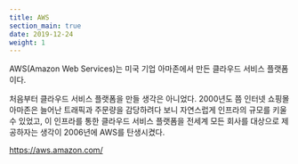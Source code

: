 ```yaml
---
title: AWS
section_main: true
date: 2019-12-24
weight: 1
---
```


AWS(Amazon Web Services)는 미국 기업 아마존에서 만든 클라우드 서비스 플랫폼이다.

처음부터 클라우드 서비스 플랫폼을 만들 생각은 아니었다. 2000년도 쯤 인터넷 쇼핑몰 아마존은 늘어난 트래픽과 주문량을 감당하려다 보니 자연스럽게 인프라의 규모를 키울 수 있었고, 이 인프라를 통한 클라우드 서비스 플랫폼을 전세계 모든 회사를 대상으로 제공하자는 생각이 2006년에 AWS를 탄생시켰다.

https://aws.amazon.com/